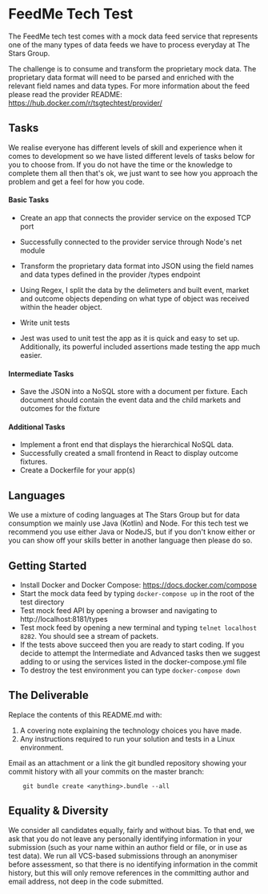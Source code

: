 # FeedMe Tech Test

The FeedMe tech test comes with a mock data feed service that represents one of the many types of data feeds we have to process everyday at The Stars Group.

The challenge is to consume and transform the proprietary mock data. The proprietary data format will need to be parsed and enriched with the relevant field names and data types. For more information about the feed please read the provider README: https://hub.docker.com/r/tsgtechtest/provider/

## Tasks

We realise everyone has different levels of skill and experience when it comes to development so we have listed different levels of tasks below for you to choose from. If you do not have the time or the knowledge to complete them all then that's ok, we just want to see how you approach the problem and get a feel for how you code.

#### Basic Tasks

- Create an app that connects the provider service on the exposed TCP port
- Successfully connected to the provider service through Node's net module

- Transform the proprietary data format into JSON using the field names and data types defined in the provider /types endpoint
- Using Regex, I split the data by the delimeters and built event, market and outcome objects depending on what type of object was received within the header object.

- Write unit tests
- Jest was used to unit test the app as it is quick and easy to set up. Additionally, its powerful included assertions made testing the app much easier.

#### Intermediate Tasks

- Save the JSON into a NoSQL store with a document per fixture. Each document should contain the event data and the child markets and outcomes for the fixture

#### Additional Tasks

- Implement a front end that displays the hierarchical NoSQL data.
- Successfully created a small frontend in React to display outcome fixtures.
- Create a Dockerfile for your app(s)

## Languages

We use a mixture of coding languages at The Stars Group but for data consumption we mainly use Java (Kotlin) and Node. For this tech test we recommend you use either Java or NodeJS, but if you don't know either or you can show off your skills better in another language then please do so.

## Getting Started

- Install Docker and Docker Compose: https://docs.docker.com/compose
- Start the mock data feed by typing `docker-compose up` in the root of the test directory
- Test mock feed API by opening a browser and navigating to http://localhost:8181/types
- Test mock feed by opening a new terminal and typing `telnet localhost 8282`. You should see a stream of packets.
- If the tests above succeed then you are ready to start coding. If you decide to attempt the Intermediate and Advanced tasks then we suggest adding to or using the services listed in the docker-compose.yml file
- To destroy the test environment you can type `docker-compose down`

## The Deliverable

Replace the contents of this README.md with:

1. A covering note explaining the technology choices you have made.
1. Any instructions required to run your solution and tests in a Linux environment.

Email as an attachment or a link the git bundled repository showing your commit history with all your commits on the master branch:

        git bundle create <anything>.bundle --all

## Equality & Diversity

We consider all candidates equally, fairly and without bias. To that end, we ask that you do not leave any personally identifying information in your submission (such as your name within an author field or file, or in use as test data). We run all VCS-based submissions through an anonymiser before assessment, so that there is no identifying information in the commit history, but this will only remove references in the committing author and email address, not deep in the code submitted.
